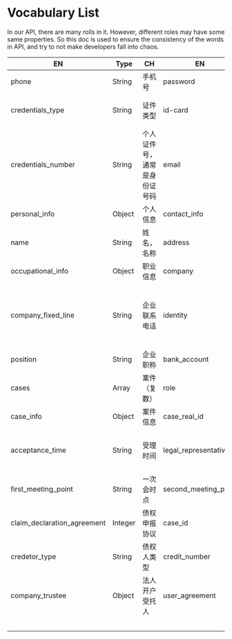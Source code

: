 # Vocabulary List

In our API, there are many rolls in it. However, different roles may have some same properties. So this doc is used to ensure the consistency of the words in API, and try to not make developers fall into chaos.

| EN                          | Type    | CH                           | EN                   | Type    | CH                       |
| --------------------------- | ------- | ---------------------------- | -------------------- | ------- | ------------------------ |
| phone                       | String  | 手机号                       | password             | String  | 密码                     |
| credentials_type            | String  | 证件类型                     | id-card              | String  | 中国身份证               |
| credentials_number          | String  | 个人证件号，通常是身份证号码 | email                | String  | 邮箱                     |
| personal_info               | Object  | 个人信息                     | contact_info         | Object  | 联系方式                 |
| name                        | String  | 姓名，名称                   | address              | String  | 地址                     |
| occupational_info           | Object  | 职业信息                     | company              | String  | 企业名称                 |
| company_fixed_line          | String  | 企业联系电话                 | identity             | String  | 行业身份（法官，会计等） |
| position                    | String  | 企业职称                     | bank_account         | Object  | 银行账户                 |
| cases                       | Array   | 案件（复数）                 | role                 | String  | 角色                     |
| case_info                   | Object  | 案件信息                     | case_real_id         | String  | 受理案号                 |
| acceptance_time             | String  | 受理时间                     | legal_representative | String  | 企业法定代表人           |
| first_meeting_point         | String  | 一次会时点                   | second_meeting_point | String  | 二次会时点               |
| claim_declaration_agreement | Integer | 债权申报协议                 | case_id              | uuid    | 案件的唯一id             |
| credetor_type               | String  | 债权人类型                   | credit_number        | String  | 法人信用号               |
| company_trustee             | Object  | 法人开户受托人               | user_agreement       | Integer | 用户协议                 |
|                             |         |                              |                      |         |                          |
|                             |         |                              |                      |         |                          |
|                             |         |                              |                      |         |                          |
|                             |         |                              |                      |         |                          |
|                             |         |                              |                      |         |                          |